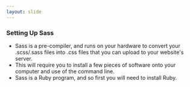 ```yaml
---
layout: slide
---
```


### Setting Up Sass

<ul>
  <li class="">
    Sass is a pre-compiler, and runs on your hardware to convert your
    <span class="green">.scss/.sass</span> files
    into <span class="green">.css</span> files that you can upload to
    your website's server.
  </li>
  <li class="fragment">
    This will require you to install a few pieces of software onto your
    computer and use of the command line.
  </li>
  <li class="fragment">
    <span class="green">Sass</span> is
    a <span class="green">Ruby</span> program, and so first you will need to
    install Ruby.
  </li>
</ul>
